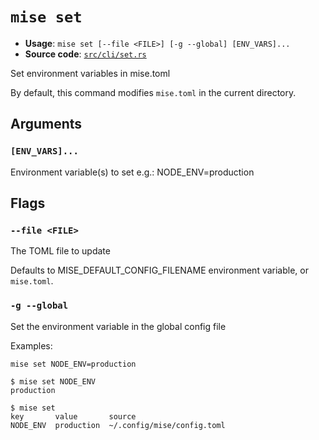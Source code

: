 # `mise set`

- **Usage**: `mise set [--file <FILE>] [-g --global] [ENV_VARS]...`
- **Source code**: [`src/cli/set.rs`](https://github.com/jdx/mise/blob/main/src/cli/set.rs)

Set environment variables in mise.toml

By default, this command modifies `mise.toml` in the current directory.

## Arguments

### `[ENV_VARS]...`

Environment variable(s) to set
e.g.: NODE_ENV=production

## Flags

### `--file <FILE>`

The TOML file to update

Defaults to MISE_DEFAULT_CONFIG_FILENAME environment variable, or `mise.toml`.

### `-g --global`

Set the environment variable in the global config file

Examples:

```
mise set NODE_ENV=production
```

```
$ mise set NODE_ENV
production
```

```
$ mise set
key       value       source
NODE_ENV  production  ~/.config/mise/config.toml
```
